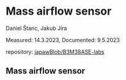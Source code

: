 # Mass airflow sensor

Daniel Štanc, Jakub Jíra

Measured: 14.3.2023, Documented: 9.5.2023

repository: [japawBlob/B3M38ASE-labs](https://github.com/japawBlob/B3M38ASE-labs)

## Mass airflow sensor

